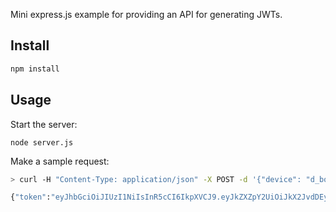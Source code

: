 
Mini express.js example for providing an API for generating JWTs.

## Install

```sh
npm install
```

## Usage

Start the server:
```
node server.js
```

Make a sample request:
```sh
> curl -H "Content-Type: application/json" -X POST -d '{"device": "d_bot123", "capability": "@transitive-robotics/ros-tool"}' localhost:8000/api/getJWT

{"token":"eyJhbGciOiJIUzI1NiIsInR5cCI6IkpXVCJ9.eyJkZXZpY2UiOiJkX2JvdDEyMyIsImNhcGFiaWxpdHkiOiJAdHJhbnNpdGl2ZS1yb2JvdGljcy9yb3MtdG9vbCIsImlkIjoieW91cl90cmFuc2l0aXZlcm9ib3RpY3MuY29tX3VzZXIiLCJ2YWxpZGl0eSI6ODY0MDAsImlhdCI6MTcxOTAwNzY5M30.F95NPf7l8WbY3RC2786dBwpcxZiyqtfXHWCGKfGFIn8"}
```